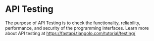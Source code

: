 # API Testing

The purpose of API Testing is to check the functionality, reliability, performance, and security of the programming interfaces.
Learn more about API testing at https://fastapi.tiangolo.com/tutorial/testing/
